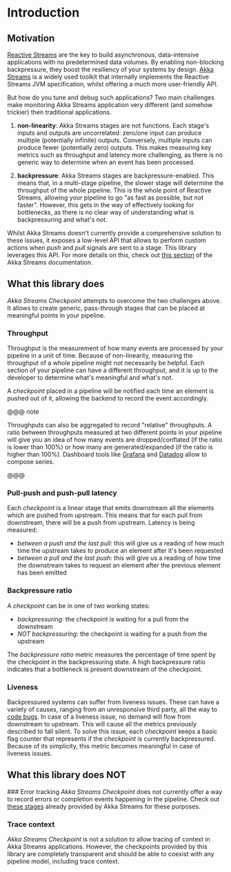 # Introduction

## Motivation

[Reactive Streams](http://www.reactive-streams.org/) are the key to build asynchronous, data-intensive applications with 
no predetermined data volumes. By enabling non-blocking backpressure, they boost the resiliency of your systems by design.
[Akka Streams](akka-docs:scala/stream/index.html) is a widely used toolkit that internally implements the 
Reactive Streams JVM specification, whilst offering a much more user-friendly API.

But how do you tune and debug such applications? Two main challenges make monitoring Akka Streams application very different
(and somehow trickier) then traditional applications.

1. **non-linearity**: Akka Streams stages are not functions. Each stage's inputs and outputs are uncorrelated: zero/one input
can produce multiple (potentially infinite) outputs. Conversely, multiple inputs can produce fewer (potentially zero) outputs.
This makes measuring key metrics such as throughput and latency more challenging, as there is no generic way to determine 
when an event has been processed.

2. **backpressure**: Akka Streams stages are backpressure-enabled. This means that, in a multi-stage pipeline, the slower
stage will determine the throughput of the whole pipeline. This is the whole point of Reactive Streams, allowing your
pipeline to go "as fast as possible, but not faster". However, this gets in the way of effectively looking for bottlenecks,
as there is no clear way of understanding what is backpressuring and what's not.

Whilst Akka Streams doesn't currently provide a comprehensive solution to these issues, it exposes a low-level API that 
allows to perform custom actions when _push_ and _pull_ signals are sent to a stage. This library leverages this API. 
For more details on this, check out [this section](akka-docs:/stream/stream-customize.html) of the Akka Streams 
documentation.

## What this library does

_Akka Streams Checkpoint_ attempts to overcome the two challenges above. It allows to create generic, pass-through stages
that can be placed at meaningful points in your pipeline. 

### Throughput
Throughput is the measurement of how many events are processed by your pipeline in a unit of time. Because of non-linearity,
measuring the throughput of a whole pipeline might not necessarily be helpful. Each section of your pipeline can have a 
different throughput, and it is up to the developer to determine what's meaningful and what's not.

A _checkpoint_ placed in a pipeline will be notified each time an element is pushed out of it, allowing the backend to record
the event accordingly.

@@@ note

Throughputs can also be aggregated to record "relative" throughputs. A ratio between throughputs measured at two different
points in your pipeline will give you an idea of how many events are dropped/conflated (if the ratio is lower than 100%)
or how many are generated/expanded (if the ratio is higher than 100%). Dashboard tools like [Grafana](https://grafana.com/) 
and [Datadog](https://www.datadoghq.com/) allow to compose series.

@@@

### Pull-push and push-pull latency
Each _checkpoint_ is a linear stage that emits downstream all the elements which are pushed from upstream. This means that 
for each pull from downstream, there will be a push from upstream.
Latency is being measured:

- _between a push and the last pull_: this will give us a reading of how much time the upstream takes to produce an element after 
it's been requested
- _between a pull and the last push_: this will give us a reading of how time the downstream takes to request an element after
the previous element has been emitted

### Backpressure ratio
A _checkpoint_ can be in one of two working states:

- _backpressuring_: the checkpoint is waiting for a pull from the downstream
- _NOT backpressuring_: the checkpoint is waiting for a push from the upstream

The _backpressure ratio_ metric measures the percentage of time spent by the checkpoint in the backpressuring state. A high
backpressure ratio indicates that a bottleneck is present downstream of the checkpoint.

### Liveness
Backpressured systems can suffer from liveness issues. These can have a variety of causes, ranging from an unresponsive 
third party, all the way to [code bugs](akka-docs:/stream/stream-graphs.html#graph-cycles-liveness-and-deadlocks).
In case of a liveness issue, no demand will flow from downstream to upstream. This will cause all the metrics 
previously described to fall silent. To solve this issue, each _checkpoint_ keeps a basic flag counter that represents
if the _checkpoint_ is currently backpressured. Because of its simplicity, this metric becomes meaningful in case of 
liveness issues.

## What this library does NOT

### Error tracking
_Akka Streams Checkpoint_ does not currently offer a way to record errors or completion events happening in the pipeline.
Check out [these stages](akka-docs:/stream/operators/index.html#watching-status-stages) 
already provided by Akka Streams for these purposes.

### Trace context
_Akka Streams Checkpoint_ is not a solution to allow tracing of context in Akka Streams applications. However, the
checkpoints provided by this library are completely transparent and should be able to coexist with any pipeline model,
including trace context.